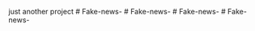just another project
#   F a k e - n e w s -  
 #   F a k e - n e w s -  
 #   F a k e - n e w s -  
 #   F a k e - n e w s -  
 